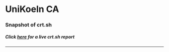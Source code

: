 # UniKoeln CA
### Snapshot of crt.sh
##### Click [here](https://crt.sh/?q=8686D5486C2F33A4A5BB7584F209C848ABE2FB6E8BF47D513440BA1CFD59A827) for a live crt.sh report

---
